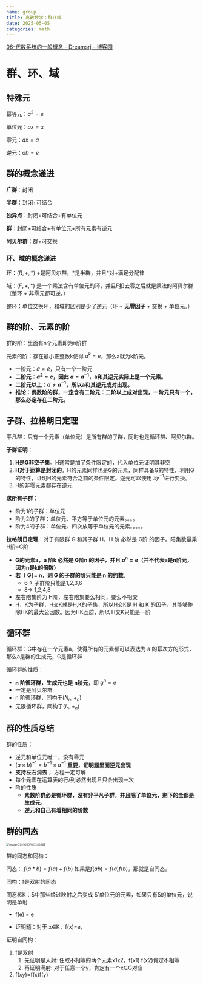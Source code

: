 ```yaml
---
name: group
title: 离散数学：群环域
date: 2025-05-05
categories: math
---
```




[06-代数系统的一般概念 - Dreamsrj - 博客园](https://www.cnblogs.com/dreamsrj/articles/17610183.html) 

# 群、环、域

## 特殊元

幂等元：$a^2=e$ 

单位元：$ax=x$

零元：$ax=a$

逆元：$ab=e$

## 群的概念递进

**广群**：封闭

**半群**：封闭+可结合

**独异点**：封闭+可结合+有单位元

**群**：封闭+可结合+有单位元+所有元素有逆元

**阿贝尔群**：群+可交换

### 环、域的概念递进

环：$(R,+,*)$ +是阿贝尔群，\*是半群，并且\*对+满足分配律

域：$(F,+,*)$ 是一个乘法含有单位元的环，并且F扣去零之后就是乘法的阿贝尔群（整环 + 非零元都可逆。）

整环：单位交换环，和域的区别是少了逆元（环 + **无零因子** + 交换 + 单位元。）

## 群的阶、元素的阶

群的阶：里面有n个元素即为n阶群

元素的阶：存在最小正整数k使得 $a^k=e$，那么a就为k阶元。

- 一阶元：$a=e$，只有一个一阶元
- **二阶元：$a^2=e$，因此 $a=a^{-1}$，a和其逆元实际上是一个元素。**
- **二阶元以上：$a≠a^{-1}$，所以a和其逆元成对出现。**
- **推论：偶数阶的群，一定含有二阶元：二阶以上成对出现，一阶元只有一个，那么必定存在二阶元。**

## 子群、拉格朗日定理

平凡群：只有一个元素（单位元）是所有群的子群，同时也是循环群、阿贝尔群。

**子群证明**：

1. **H是G非空子集**。H通常是加了条件限定的，代入单位元证明其非空
2. **H对于运算是封闭的**。H的元素同样也是G的元素，同样具备G的特性，利用G的特性，证明H的元素符合之前的条件限定。逆元可以使用 $xy^{-1}$进行变换。
3. H的非零元素都存在逆元

**求所有子群**：

- 阶为1的子群：单位元
- 阶为2的子群：单位元、平方等于单位元的元素。。。。
- 阶为4的子群：单位元、四次放等于单位元的元素。。。。。

**拉格朗日定理**：对于有限群 G 和其子群 H，H 阶 必然是 G阶 的因子。陪集数量乘H阶=G阶

- **G的元素a，a 阶k 必然是 G阶n 的因子，并且 $a^n=e$（并不代表a是n阶元，因为n是k的倍数）**
- **若 ∣G∣= n，则 G 的子群的阶只能是 n 的约数。**
  - 6-> 子群阶只能是1,2,3,6
  - 8-> 1,2,4,8
- 左右陪集阶为 H阶，左右陪集要么相同，要么不相交
- H，K为子群，H交K就是H,K的子集，所以H交K是 H 和 K 的因子，其能够整除HK的最大公因数。因为HK互质，所以 H交K只能是一阶

## 循环群

循环群：G中存在一个元素a，使得所有的元素都可以表达为 a 的幂次方的形式，那么a是群的生成元，G是循环群

循环群的性质：

- **n 阶循环群，生成元也是 n阶元**，即 $g^n=e$
- 一定是阿贝尔群
- n 阶循环群，同构于$(N_n, +_n)$
- 无限循环群，同构于$(I_n,+_n)$

## 群的性质总结

群的性质：

- 逆元和单位元唯一，没有零元
- $(a\times b)^{-1}=b^{-1}\times a^{-1}$ **重要，证明题里面逆元出现**
- **支持左右消去** ，方程一定可解
- 每个元素在运算表的行/列必然出现且只会出现一次
- 阶的性质
  - **素数阶群必是循环群，没有非平凡子群，并且除了单位元，剩下的全都是生成元。**
  - **逆元和自己有着相同的阶数**

## 群的同态

<img src="https://pub-9e727eae11e040a4aa2b1feedc2608d2.r2.dev/PicGo/image-20250507013240349.png" alt="image-20250507013240349" style="zoom:50%;" />

群的同态和同构：

同态： $f(a*b) = f(a)+f(b)$ 如果是$f(ab)=f(a)f(b)$，那就是自同态。

同构：f是双射的同态

同态核K：S中那些经过映射之后变成 S’单位元的元素，如果只有S的单位元，说明是单射

- f(e) = e

- 证明题：对于 x∈K，f(x)=e，

证明自同构：

1. f是双射
   1. 先证明是入射: 任取不相等的两个元素x1x2，f(x1) f(x2)肯定不相等
   2. 再证明满射: 对于任意一个y，肯定有一个x∈G对应
2. f(xy)=f(x)f(y)